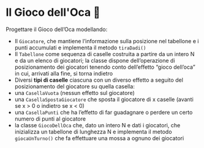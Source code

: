 # Il Gioco dell'Oca 🛵

Progettare il Gioco dell’Oca modellando:
- Il `Giocatore`, che mantiene l’informazione sulla posizione nel
tabellone e i punti accumulati e implementa il metodo `tiraDadi()`
- Il `Tabellone` come sequenza di caselle costruita a partire da un
intero N e da un elenco di giocatori; la classe dispone
dell’operazione di posizionamento dei giocatori tenendo conto
dell’effetto “gioco dell’oca” in cui, arrivati alla fine, si torna indietro
- Diversi **tipi di caselle** ciascuna con un diverso effetto a seguito del
posizionamento del giocatore su quella casella:
- una `CasellaVuota` (nessun effetto sul giocatore)
- una `CasellaSpostaGiocatore` che sposta il giocatore di x caselle (avanti se x > 0 o indietro se x < 0)
- una `CasellaPunti` che ha l’effetto di far guadagnare o perdere un certo
numero di punti al giocatore
- la classe `GiocoDellOca` che, dato un intero N e dati i giocatori, che
inizializza un tabellone di lunghezza N e implementa il metodo
  `giocaUnTurno()` che fa effettuare una mossa a ognuno dei giocatori
